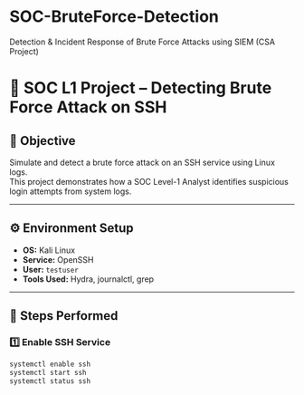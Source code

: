 # SOC-BruteForce-Detection
Detection &amp; Incident Response of Brute Force Attacks using SIEM (CSA Project)

# 🚨 SOC L1 Project – Detecting Brute Force Attack on SSH

## 📌 Objective
Simulate and detect a brute force attack on an SSH service using Linux logs.  
This project demonstrates how a SOC Level-1 Analyst identifies suspicious login attempts from system logs.

---

## ⚙️ Environment Setup
- **OS:** Kali Linux
- **Service:** OpenSSH
- **User:** `testuser`
- **Tools Used:** Hydra, journalctl, grep

---

## 🔹 Steps Performed

### 1️⃣ Enable SSH Service
```bash
systemctl enable ssh
systemctl start ssh
systemctl status ssh

